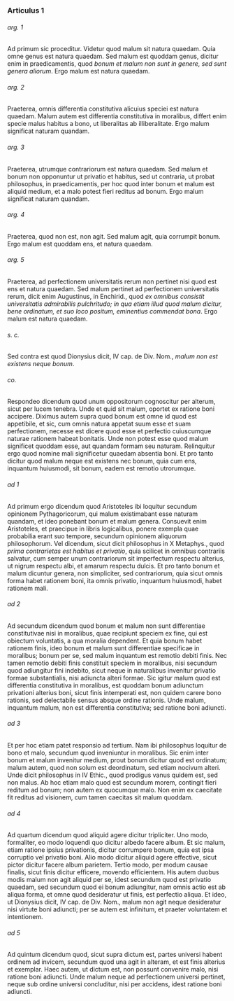 ### Articulus 1

###### arg. 1
Ad primum sic proceditur. Videtur quod malum sit natura quaedam. Quia omne genus est natura quaedam. Sed malum est quoddam genus, dicitur enim in praedicamentis, quod *bonum et malum non sunt in genere, sed sunt genera aliorum*. Ergo malum est natura quaedam.

###### arg. 2
Praeterea, omnis differentia constitutiva alicuius speciei est natura quaedam. Malum autem est differentia constitutiva in moralibus, differt enim specie malus habitus a bono, ut liberalitas ab illiberalitate. Ergo malum significat naturam quandam.

###### arg. 3
Praeterea, utrumque contrariorum est natura quaedam. Sed malum et bonum non opponuntur ut privatio et habitus, sed ut contraria, ut probat philosophus, in praedicamentis, per hoc quod inter bonum et malum est aliquid medium, et a malo potest fieri reditus ad bonum. Ergo malum significat naturam quandam.

###### arg. 4
Praeterea, quod non est, non agit. Sed malum agit, quia corrumpit bonum. Ergo malum est quoddam ens, et natura quaedam.

###### arg. 5
Praeterea, ad perfectionem universitatis rerum non pertinet nisi quod est ens et natura quaedam. Sed malum pertinet ad perfectionem universitatis rerum, dicit enim Augustinus, in Enchirid., quod *ex omnibus consistit universitatis admirabilis pulchritudo; in qua etiam illud quod malum dicitur, bene ordinatum, et suo loco positum, eminentius commendat bona*. Ergo malum est natura quaedam.

###### s. c.
Sed contra est quod Dionysius dicit, IV cap. de Div. Nom., *malum non est existens neque bonum*.

###### co.
Respondeo dicendum quod unum oppositorum cognoscitur per alterum, sicut per lucem tenebra. Unde et quid sit malum, oportet ex ratione boni accipere. Diximus autem supra quod bonum est omne id quod est appetibile, et sic, cum omnis natura appetat suum esse et suam perfectionem, necesse est dicere quod esse et perfectio cuiuscumque naturae rationem habeat bonitatis. Unde non potest esse quod malum significet quoddam esse, aut quandam formam seu naturam. Relinquitur ergo quod nomine mali significetur quaedam absentia boni. Et pro tanto dicitur quod malum neque est existens nec bonum, quia cum ens, inquantum huiusmodi, sit bonum, eadem est remotio utrorumque.

###### ad 1
Ad primum ergo dicendum quod Aristoteles ibi loquitur secundum opinionem Pythagoricorum, qui malum existimabant esse naturam quandam, et ideo ponebant bonum et malum genera. Consuevit enim Aristoteles, et praecipue in libris logicalibus, ponere exempla quae probabilia erant suo tempore, secundum opinionem aliquorum philosophorum. Vel dicendum, sicut dicit philosophus in X Metaphys., quod *prima contrarietas est habitus et privatio*, quia scilicet in omnibus contrariis salvatur, cum semper unum contrariorum sit imperfectum respectu alterius, ut nigrum respectu albi, et amarum respectu dulcis. Et pro tanto bonum et malum dicuntur genera, non simpliciter, sed contrariorum, quia sicut omnis forma habet rationem boni, ita omnis privatio, inquantum huiusmodi, habet rationem mali.

###### ad 2
Ad secundum dicendum quod bonum et malum non sunt differentiae constitutivae nisi in moralibus, quae recipiunt speciem ex fine, qui est obiectum voluntatis, a qua moralia dependent. Et quia bonum habet rationem finis, ideo bonum et malum sunt differentiae specificae in moralibus; bonum per se, sed malum inquantum est remotio debiti finis. Nec tamen remotio debiti finis constituit speciem in moralibus, nisi secundum quod adiungitur fini indebito, sicut neque in naturalibus invenitur privatio formae substantialis, nisi adiuncta alteri formae. Sic igitur malum quod est differentia constitutiva in moralibus, est quoddam bonum adiunctum privationi alterius boni, sicut finis intemperati est, non quidem carere bono rationis, sed delectabile sensus absque ordine rationis. Unde malum, inquantum malum, non est differentia constitutiva; sed ratione boni adiuncti.

###### ad 3
Et per hoc etiam patet responsio ad tertium. Nam ibi philosophus loquitur de bono et malo, secundum quod inveniuntur in moralibus. Sic enim inter bonum et malum invenitur medium, prout bonum dicitur quod est ordinatum; malum autem, quod non solum est deordinatum, sed etiam nocivum alteri. Unde dicit philosophus in IV Ethic., quod prodigus vanus quidem est, sed non malus. Ab hoc etiam malo quod est secundum morem, contingit fieri reditum ad bonum; non autem ex quocumque malo. Non enim ex caecitate fit reditus ad visionem, cum tamen caecitas sit malum quoddam.

###### ad 4
Ad quartum dicendum quod aliquid agere dicitur tripliciter. Uno modo, formaliter, eo modo loquendi quo dicitur albedo facere album. Et sic malum, etiam ratione ipsius privationis, dicitur corrumpere bonum, quia est ipsa corruptio vel privatio boni. Alio modo dicitur aliquid agere effective, sicut pictor dicitur facere album parietem. Tertio modo, per modum causae finalis, sicut finis dicitur efficere, movendo efficientem. His autem duobus modis malum non agit aliquid per se, idest secundum quod est privatio quaedam, sed secundum quod ei bonum adiungitur, nam omnis actio est ab aliqua forma, et omne quod desideratur ut finis, est perfectio aliqua. Et ideo, ut Dionysius dicit, IV cap. de Div. Nom., malum non agit neque desideratur nisi virtute boni adiuncti; per se autem est infinitum, et praeter voluntatem et intentionem.

###### ad 5
Ad quintum dicendum quod, sicut supra dictum est, partes universi habent ordinem ad invicem, secundum quod una agit in alteram, et est finis alterius et exemplar. Haec autem, ut dictum est, non possunt convenire malo, nisi ratione boni adiuncti. Unde malum neque ad perfectionem universi pertinet, neque sub ordine universi concluditur, nisi per accidens, idest ratione boni adiuncti.


